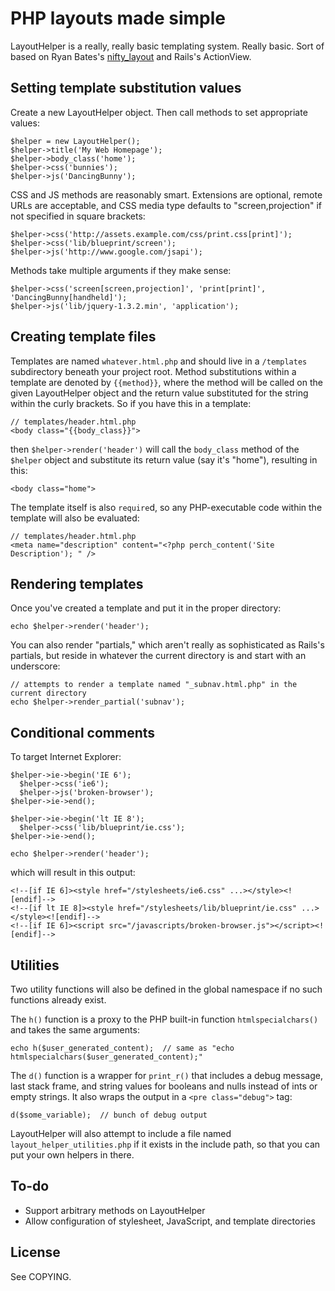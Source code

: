 PHP layouts made simple
=======================

LayoutHelper is a really, really basic templating system. Really basic. Sort of based on Ryan Bates's [nifty_layout](http://github.com/ryanb/nifty-generators) and Rails's ActionView.

Setting template substitution values
------------------------------------

Create a new LayoutHelper object. Then call methods to set appropriate values:

    $helper = new LayoutHelper();
    $helper->title('My Web Homepage');
    $helper->body_class('home');
    $helper->css('bunnies');
    $helper->js('DancingBunny');

CSS and JS methods are reasonably smart. Extensions are optional, remote URLs are acceptable, and CSS media type defaults to "screen,projection" if not specified in square brackets:

    $helper->css('http://assets.example.com/css/print.css[print]');
    $helper->css('lib/blueprint/screen');
    $helper->js('http://www.google.com/jsapi');

Methods take multiple arguments if they make sense:

    $helper->css('screen[screen,projection]', 'print[print]', 'DancingBunny[handheld]');
    $helper->js('lib/jquery-1.3.2.min', 'application');

Creating template files
-----------------------

Templates are named `whatever.html.php` and should live in a `/templates` subdirectory beneath your project root. Method substitutions within a template are denoted by `{{method}}`, where the method will be called on the given LayoutHelper object and the return value substituted for the string within the curly brackets. So if you have this in a template:

    // templates/header.html.php
    <body class="{{body_class}}">

then `$helper->render('header')` will call the `body_class` method of the `$helper` object and substitute its return value (say it's "home"), resulting in this:

    <body class="home">

The template itself is also `require`d, so any PHP-executable code within the template will also be evaluated:

    // templates/header.html.php
    <meta name="description" content="<?php perch_content('Site Description'); " />

Rendering templates
-------------------

Once you've created a template and put it in the proper directory:
    
    echo $helper->render('header');

You can also render "partials," which aren't really as sophisticated as Rails's partials, but reside in whatever the current directory is and start with an underscore:

    // attempts to render a template named "_subnav.html.php" in the current directory
    echo $helper->render_partial('subnav');

Conditional comments
--------------------

To target Internet Explorer:

    $helper->ie->begin('IE 6');
      $helper->css('ie6');
      $helper->js('broken-browser');
    $helper->ie->end();
    
    $helper->ie->begin('lt IE 8');
      $helper->css('lib/blueprint/ie.css');
    $helper->ie->end();
    
    echo $helper->render('header');

which will result in this output:

    <!--[if IE 6]><style href="/stylesheets/ie6.css" ...></style><![endif]-->
    <!--[if lt IE 8]><style href="/stylesheets/lib/blueprint/ie.css" ...></style><![endif]-->
    <!--[if IE 6]><script src="/javascripts/broken-browser.js"></script><![endif]-->

Utilities
---------

Two utility functions will also be defined in the global namespace if no such functions already exist.

The `h()` function is a proxy to the PHP built-in function `htmlspecialchars()` and takes the same arguments:

    echo h($user_generated_content);  // same as "echo htmlspecialchars($user_generated_content);"

The `d()` function is a wrapper for `print_r()` that includes a debug message, last stack frame, and string values for booleans and nulls instead of ints or empty strings. It also wraps the output in a `<pre class="debug">` tag:

    d($some_variable);  // bunch of debug output

LayoutHelper will also attempt to include a file named `layout_helper_utilities.php` if it exists in the include path, so that you can put your own helpers in there.

To-do
-----

* Support arbitrary methods on LayoutHelper
* Allow configuration of stylesheet, JavaScript, and template directories

License
-------

See COPYING.
